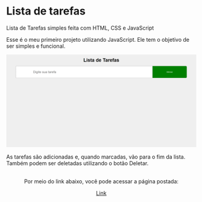# Lista de tarefas
Lista de Tarefas simples feita com HTML, CSS e JavaScript

Esse é o meu primeiro projeto utilizando JavaScript. Ele tem o objetivo de ser simples e funcional.

<img src="giphy.gif">

As tarefas são adicionadas e, quando marcadas, vão para o fim da lista. Também podem ser deletadas utilizando o botão Deletar.

<br>
<div align="center">
Por meio do link abaixo, você pode acessar a página postada:

<a href="https://gabrielarib.github.io/listadetarefas/" target="_blank">Link</a>
 </div>
